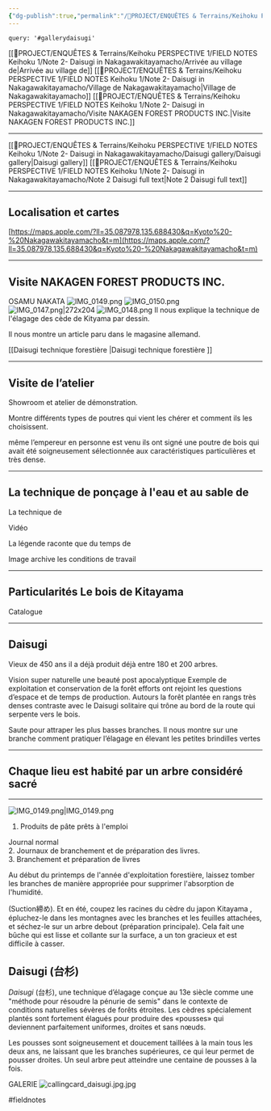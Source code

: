 ```yaml
---
{"dg-publish":true,"permalink":"/📁PROJECT/ENQUÊTES & Terrains/Keihoku PERSPECTIVE 1/FIELD NOTES Keihoku 1/Note 2-  Daisugi in Nakagawakitayamacho/Note 2-  Daisugi in Nakagawakitayamacho/","noteIcon":""}
---
```



~~~~note-gallery
query: '#gallerydaisugi'
~~~~

[[📁PROJECT/ENQUÊTES & Terrains/Keihoku PERSPECTIVE 1/FIELD NOTES Keihoku 1/Note 2-  Daisugi in Nakagawakitayamacho/Arrivée au village de\|Arrivée au village de]]
[[📁PROJECT/ENQUÊTES & Terrains/Keihoku PERSPECTIVE 1/FIELD NOTES Keihoku 1/Note 2-  Daisugi in Nakagawakitayamacho/Village de Nakagawakitayamacho\|Village de Nakagawakitayamacho]]
[[📁PROJECT/ENQUÊTES & Terrains/Keihoku PERSPECTIVE 1/FIELD NOTES Keihoku 1/Note 2-  Daisugi in Nakagawakitayamacho/Visite NAKAGEN FOREST PRODUCTS INC.\|Visite NAKAGEN FOREST PRODUCTS INC.]]

---

[[📁PROJECT/ENQUÊTES & Terrains/Keihoku PERSPECTIVE 1/FIELD NOTES Keihoku 1/Note 2-  Daisugi in Nakagawakitayamacho/Daisugi gallery/Daisugi gallery\|Daisugi gallery]]
[[📁PROJECT/ENQUÊTES & Terrains/Keihoku PERSPECTIVE 1/FIELD NOTES Keihoku 1/Note 2-  Daisugi in Nakagawakitayamacho/Note 2 Daisugi full text\|Note 2 Daisugi full text]]

---
## Localisation et cartes

[https://maps.apple.com/?ll=35.087978,135.688430&q=Kyoto%20-%20Nakagawakitayamacho&t=m](https://maps.apple.com/?ll=35.087978,135.688430&q=Kyoto%20-%20Nakagawakitayamacho&t=m)

---

## Visite NAKAGEN FOREST PRODUCTS INC.  
OSAMU NAKATA
![IMG_0149.png](/img/user/%F0%9F%93%81PROJECT/ENQU%C3%8ATES%20&%20Terrains/Keihoku%20PERSPECTIVE%201/FIELD%20NOTES%20Keihoku%201/Note%202-%20%20Daisugi%20in%20Nakagawakitayamacho/Daisugi%20gallery/attachments/IMG_0149.png)
![IMG_0150.png](/img/user/%F0%9F%93%81PROJECT/ENQU%C3%8ATES%20&%20Terrains/Keihoku%20PERSPECTIVE%201/FIELD%20NOTES%20Keihoku%201/Note%202-%20%20Daisugi%20in%20Nakagawakitayamacho/Daisugi%20gallery/attachments/IMG_0150.png)
![IMG_0147.png|272x204](/img/user/%F0%9F%93%81PROJECT/ENQU%C3%8ATES%20&%20Terrains/Keihoku%20PERSPECTIVE%201/FIELD%20NOTES%20Keihoku%201/Note%202-%20%20Daisugi%20in%20Nakagawakitayamacho/Daisugi%20gallery/attachments/IMG_0147.png)
![IMG_0148.png](/img/user/%F0%9F%93%81PROJECT/ENQU%C3%8ATES%20&%20Terrains/Keihoku%20PERSPECTIVE%201/FIELD%20NOTES%20Keihoku%201/Note%202-%20%20Daisugi%20in%20Nakagawakitayamacho/Daisugi%20gallery/attachments/IMG_0148.png)
Il nous explique la technique de l'élagage des cède de Kityama par dessin.


Il nous montre un article paru dans le magasine allemand. 

[[Daisugi technique forestière \|Daisugi technique forestière ]]

---
## Visite de l’atelier 




Showroom et atelier de démonstration. 



Montre différents types de poutres qui vient les chérer et comment ils les choisissent.

  même l’empereur en personne est venu ils ont signé une poutre de bois qui avait été soigneusement sélectionnée aux caractéristiques particulières et très dense.

---
## La technique de ponçage à l'eau et au sable de 
La technique de 


Vidéo

La légende raconte que du temps de

Image archive les conditions de travail 

---
## Particularités Le bois de Kitayama 




Catalogue

---
## Daisugi 


Vieux de 450 ans il a déjà produit déjà entre 180 et 200 arbres.

Vision super naturelle une beauté post apocalyptique 
Exemple de exploitation et conservation de la forêt efforts ont rejoint les questions d’espace et de temps de production. 
Autours la forêt plantée en rangs très denses contraste avec le Daisugi solitaire qui trône au bord de la route qui serpente vers le bois. 


Saute pour attraper les plus basses branches. Il nous montre sur une branche comment pratiquer l’élagage en élevant les petites brindilles vertes 

---
## Chaque lieu est habité par un arbre considéré sacré 



---


![IMG_0149.png|IMG_0149.png](/img/user/%F0%9F%93%81PROJECT/ENQU%C3%8ATES%20&%20Terrains/Keihoku%20PERSPECTIVE%201/FIELD%20NOTES%20Keihoku%201/Note%202-%20%20Daisugi%20in%20Nakagawakitayamacho/Daisugi%20gallery/attachments/IMG_0149.png)

1. Produits de pâte prêts à l'emploi  
  
Journal normal  
2. Journaux de branchement et de préparation des livres.  
3. Branchement et préparation de livres  
  
Au début du printemps de l'année d'exploitation forestière, laissez tomber les branches de manière appropriée pour supprimer l'absorption de l'humidité.  
  
(Suction締め). Et en été, coupez les racines du cèdre du japon Kitayama , épluchez-le dans les montagnes avec les branches et les feuilles attachées, et séchez-le sur un arbre debout (préparation principale). Cela fait une bûche qui est lisse et collante sur la surface, a un ton gracieux et est difficile à casser.

## Daisugi (台杉)

_Daisugi_ (台杉), une technique d’élagage conçue au 13e siècle comme une "méthode pour résoudre la pénurie de semis" dans le contexte de conditions naturelles sévères de forêts étroites. Les cèdres spécialement plantés sont fortement élagués pour produire des «pousses» qui deviennent parfaitement uniformes, droites et sans nœuds.

Les pousses sont soigneusement et doucement taillées à la main tous les deux ans, ne laissant que les branches supérieures, ce qui leur permet de pousser droites. Un seul arbre peut atteindre une centaine de pousses à la fois.

GALERIE
![callingcard_daisugi.jpg.jpg](/img/user/%F0%9F%93%81PROJECT/ENQU%C3%8ATES%20&%20Terrains/Keihoku%20PERSPECTIVE%201/FIELD%20NOTES%20Keihoku%201/Note%202-%20%20Daisugi%20in%20Nakagawakitayamacho/attachments/callingcard_daisugi.jpg.jpg)

#fieldnotes 